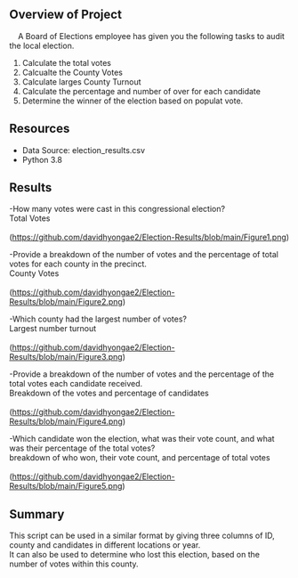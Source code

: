 ## Overview of Project 
    A Board of Elections employee has given you the following tasks to audit the local election.

1. Calculate the total votes
2. Calcualte the County Votes
3. Calculate larges County Turnout
4. Calculate the percentage and number of over for each candidate
5. Determine the winner of the election based on populat vote.


## Resources
- Data Source: election_results.csv
- Python 3.8

## Results 
-How many votes were cast in this congressional election?
</br> Total Votes </br>
</br> (https://github.com/davidhyongae2/Election-Results/blob/main/Figure1.png) </br>

-Provide a breakdown of the number of votes and the percentage of total votes for each county in the precinct.
</br> County Votes </br>
</br> (https://github.com/davidhyongae2/Election-Results/blob/main/Figure2.png) </br>

-Which county had the largest number of votes?
</br> Largest number turnout  </br>
</br> (https://github.com/davidhyongae2/Election-Results/blob/main/Figure3.png) </br>

-Provide a breakdown of the number of votes and the percentage of the total votes each candidate received.
</br> Breakdown of the votes and percentage of candidates  </br>
</br> (https://github.com/davidhyongae2/Election-Results/blob/main/Figure4.png) </br>

-Which candidate won the election, what was their vote count, and what was their percentage of the total votes?
</br> breakdown of who won, their vote count, and percentage of total votes </br>
</br> (https://github.com/davidhyongae2/Election-Results/blob/main/Figure5.png) </br>
 
## Summary
This script can be used in a similar format by giving three columns of ID, county and candidates in different locations or year.
</br> It can also be used to determine who lost this election, based on the number of votes within this county. </br>
